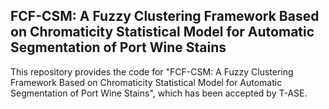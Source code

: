 ## FCF-CSM: A Fuzzy Clustering Framework Based on Chromaticity Statistical Model for Automatic Segmentation of Port Wine Stains

This repository provides the code for "FCF-CSM: A Fuzzy Clustering Framework Based on Chromaticity Statistical Model for Automatic Segmentation of Port Wine Stains", which has been accepted by T-ASE.
